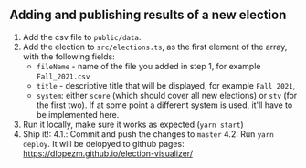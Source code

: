 ## Adding and publishing results of a new election

1. Add the csv file to `public/data`.
2. Add the election to `src/elections.ts`, as the first element of the array, with the following fields:
   * `fileName` - name of the file you added in step 1, for example `Fall_2021.csv`
   * `title` - descriptive title that will be displayed, for example `Fall 2021`,
   * `system`: either `score` (which should cover all new elections) or `stv` (for the first two). If at some point a different system is used, it'll have to be implemented here.
3. Run it locally, make sure it works as expected (`yarn start`)
4. Ship it!:
4.1.: Commit and push the changes to `master`
4.2: Run `yarn deploy`. It will be delopyed to github pages: https://dlopezm.github.io/election-visualizer/